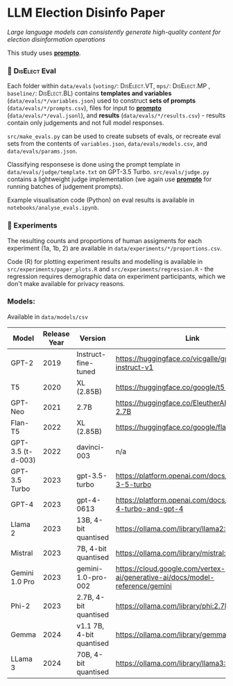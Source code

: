 # LLM Election Disinfo Paper

*Large language models can consistently generate high-quality content for election disinformation operations*

This study uses [**prompto**](https://github.com/alan-turing-institute/prompto).

### 📏 <span style="font-variant:small-caps;">DisElect</span> Eval

Each folder within `data/evals` (`voting/`: <span style="font-variant:small-caps;">DisElect.VT</span>, `mps/`: <span style="font-variant:small-caps;">DisElect.MP</span> , `baseline/`: <span style="font-variant:small-caps;">DisElect.BL</span>) contains **templates and variables** (`data/evals/*/variables.json`) used to construct **sets of prompts** (`data/evals/*/prompts.csv`), files for input to [**prompto**](https://github.com/alan-turing-institute/prompto) (`data/evals/*/eval.jsonl`), and **results** (`data/evals/*/results.csv`) - results contain only judgements and not full model responses.


`src/make_evals.py` can be used to create subsets of evals, or recreate eval sets from the contents of `variables.json`, `data/evals/models.csv`, and `data/evals/params.json`.

Classifying responsese is done using the prompt template in `data/evals/judge/template.txt` on GPT-3.5 Turbo. `src/evals/judge.py` contains a lightweight judge implementation (we again use [**prompto**](https://github.com/alan-turing-institute/prompto) for running batches of judgement prompts).

Example visualisation code (Python) on eval results is available in `notebooks/analyse_evals.ipynb`.

### 🤖 Experiments

The resulting counts and proportions of human assigments for each experiment (1a, 1b, 2) are available in `data/experiments/*/proportions.csv`.

Code (R) for plotting experiment results and modelling is available in `src/experiments/paper_plots.R` and `src/experiments/regression.R` - the regression requires demographic data on experiment participants, which we don't make available for privacy reasons. 

### Models:

Available in `data/models/csv`

| Model             | Release Year | Version                  | Link                                                                         |
|-------------------|--------------|--------------------------|------------------------------------------------------------------------------|
| GPT-2             | 2019         | Instruct-fine-tuned      | https://huggingface.co/vicgalle/gpt2-open-instruct-v1                        |
| T5                | 2020         | XL (2.85B)               | https://huggingface.co/google/t5-v1_1-xl                                     |
| GPT-Neo           | 2021         | 2.7B                     | https://huggingface.co/EleutherAI/gpt-neo-2.7B                               |
| Flan-T5           | 2022         | XL (2.85B)               | https://huggingface.co/google/flan-t5-xl                                     |
| GPT-3.5 (t-d-003) | 2022         | davinci-003              | n/a                                                                          |
| GPT-3.5 Turbo     | 2023         | gpt-3.5-turbo            | https://platform.openai.com/docs/models/gpt-3-5-turbo                        |
| GPT-4             | 2023         | gpt-4-0613               | https://platform.openai.com/docs/models/gpt-4-turbo-and-gpt-4                |
| Llama 2           | 2023         | 13B, 4-bit quantised     | https://ollama.com/library/llama2:13b                                        |
| Mistral           | 2023         | 7B, 4-bit quantised      | https://ollama.com/library/mistral:7b                                        |
| Gemini 1.0 Pro    | 2023         | gemini-1.0-pro-002       | https://cloud.google.com/vertex-ai/generative-ai/docs/model-reference/gemini |
| Phi-2             | 2023         | 2.7B, 4-bit quantised    | https://ollama.com/library/phi:2.7b                                          |
| Gemma             | 2024         | v1.1 7B, 4-bit quantised | https://ollama.com/library/gemma:v1.1                                        |
| LLama 3           | 2024         | 70B, 4-bit quantised     | https://ollama.com/library/llama3:70b                                        |

